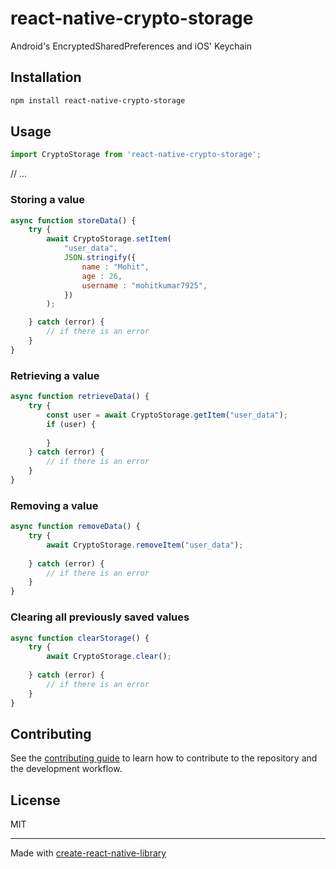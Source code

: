 # react-native-crypto-storage

Android's EncryptedSharedPreferences and iOS' Keychain

## Installation

```sh
npm install react-native-crypto-storage
```
## Usage

```js
import CryptoStorage from 'react-native-crypto-storage';
```
// ...

### Storing a value

```js
async function storeData() {
    try {
        await CryptoStorage.setItem(
            "user_data",
            JSON.stringify({
                name : "Mohit",
                age : 26,
                username : "mohitkumar7925",
            })
        );

    } catch (error) {
        // if there is an error 
    }
}
```
### Retrieving a value

```js
async function retrieveData() {
    try {   
        const user = await CryptoStorage.getItem("user_data");
        if (user) {
            
        }
    } catch (error) {
        // if there is an error 
    }
}
```

### Removing a value

```js
async function removeData() {
    try {
        await CryptoStorage.removeItem("user_data");
       
    } catch (error) {
        // if there is an error 
    }
}
```

### Clearing all previously saved values

```js
async function clearStorage() {
    try {
        await CryptoStorage.clear();
        
    } catch (error) {
        // if there is an error 
    }
}
```


## Contributing

See the [contributing guide](CONTRIBUTING.md) to learn how to contribute to the repository and the development workflow.

## License

MIT

---

Made with [create-react-native-library](https://github.com/callstack/react-native-builder-bob)


